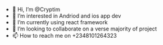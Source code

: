 - 👋 Hi, I’m @Cryptim
- 👀 I’m interested in Andriod and ios app dev
- 🌱 I’m currently using react framework
- 💞️ I’m looking to collaborate on a  verse majority of  project
- 📫 How to reach me  on +2348101264323

<!---
Cryptim/Cryptim is a ✨ special ✨ repository because its `README.md` (this file) appears on your GitHub profile.
You can click the Preview link to take a look at your changes.
--->
